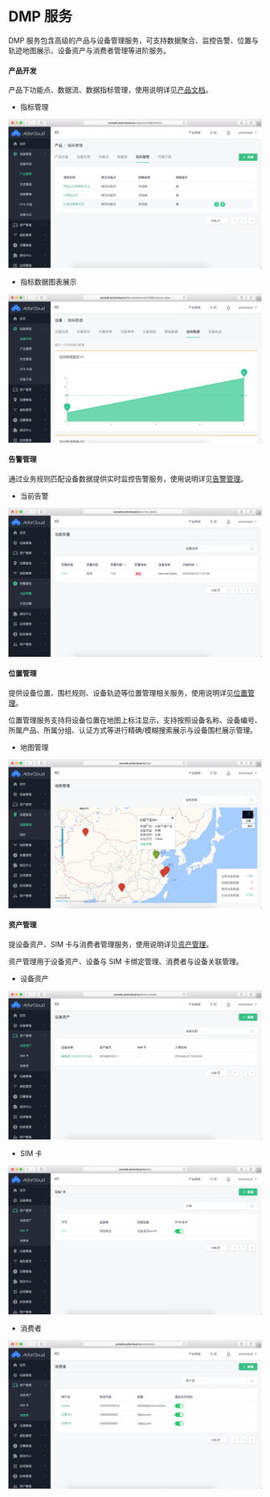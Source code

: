# DMP 服务

DMP 服务包含高级的产品与设备管理服务，可支持数据聚合、监控告警、位置与轨迹地图展示、设备资产与消费者管理等进阶服务。


#### 产品开发

产品下功能点、数据流、数据指标管理，使用说明详见[产品文档](../device/product.md)。

- 指标管理

![metrics](assets/metrics.png)


- 指标数据图表展示

![metrics_data](assets/metrics_data.png)



#### 告警管理

通过业务规则匹配设备数据提供实时监控告警服务，使用说明详见[告警管理](../alert/alert.md)。


- 当前告警

![alerts](assets/alerts.png)



#### 位置管理

提供设备位置、围栏规则、设备轨迹等位置管理相关服务，使用说明详见[位置管理](../location/location.md)。

位置管理服务支持将设备位置在地图上标注显示，支持按照设备名称、设备编号、所属产品、所属分组、认证方式等进行精确/模糊搜索展示与设备围栏展示管理。

- 地图管理

![map](assets/map.png)


#### 资产管理

提设备资产、SIM 卡与消费者管理服务，使用说明详见[资产管理](../assets_manage)。

资产管理用于设备资产、设备与 SIM 卡绑定管理、消费者与设备关联管理。

- 设备资产

![device_assets](assets/device_assets.png)



- SIM 卡

![sim](assets/sim.png)


- 消费者

![consome](assets/consome.png)

